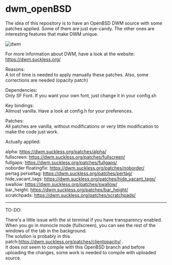 # dwm_openBSD
The idea of this repository is to have an OpenBSD DWM source with some patches applied. Some of them are just eye-candy. The other ones are interesting features that make DWM unique.

![dwm](https://user-images.githubusercontent.com/84410375/119250729-5fb92f80-bba2-11eb-89ac-d3f4c5340364.png)

For more information about DWM, have a look at the website: https://dwm.suckless.org/ 

Reasons: \
  A lot of time is needed to apply manually these patches. Also, some corrections are needed (opacity patch)
 
Dependencies: \
Only SF Font. If you want your own font, just change it in your config.sh

Key bindings: \
Allmost vanilla. Have a look at config.h for your preferences.

Patches: \
All patches are vanilla, without modifications or very little modification to make the code just work.
  
Actually applied: 

alpha: https://dwm.suckless.org/patches/alpha/ \
fullscreen: https://dwm.suckless.org/patches/fullscreen/ \
fullgaps: https://dwm.suckless.org/patches/fullgaps/ \
noborder floatingfix: https://dwm.suckless.org/patches/noborder/ \
pertag perseltag: https://dwm.suckless.org/patches/pertag/ \
hide_vacant_tags: https://dwm.suckless.org/patches/hide_vacant_tags/ \
swallow: https://dwm.suckless.org/patches/swallow/ \
bar_height: https://dwm.suckless.org/patches/bar_height/ \
scratchpads: https://dwm.suckless.org/patches/scratchpads/ 

---
TO-DO: 

There's a little issue with the st terminal if you have transparency enabled. When you go in monocle mode (fullscreen), you can see the rest of the windows of the tab in the background. \
The solution is probably in this patch:https://dwm.suckless.org/patches/clientopacity/ .  \
It does not seem to compile with this OpenBSD branch and before uploading the changes, some work is needed to compile with uploaded source. 
